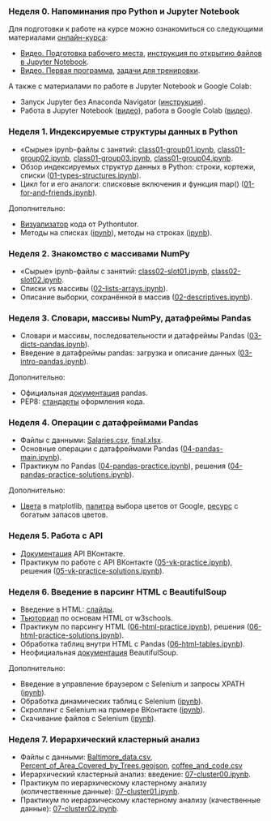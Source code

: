 ### Неделя 0. Напоминания про Python и Jupyter Notebook

Для подготовки к работе на курсе можно ознакомиться со следующими материалами [онлайн-курса](https://edu.hse.ru/course/view.php?id=133389): 

* [Видео. Подготовка рабочего места](https://edu.hse.ru/mod/page/view.php?id=502433),
  [инструкция по открытию файлов в Jupyter Notebook](https://edu.hse.ru/mod/page/view.php?id=502434).
* [Видео. Первая программа](https://edu.hse.ru/mod/page/view.php?id=502436),
  [ задачи для тренировки](https://edu.hse.ru/mod/quiz/view.php?id=502439).

А также с материалами по работе в Jupyter Notebook и Google Colab:

* Запуск Jupyter без Anaconda Navigator ([инструкция](https://www.dropbox.com/scl/fi/4095f565oudw2pq1hatrp/_-Jupyter.pdf?rlkey=6kucyfzj9uuy5ovrjnrkabt5z&dl=0)). 
* Работа в Jupyter Notebook ([видео](https://www.dropbox.com/scl/fi/v3wdgps9wjvrtamo08y66/jupyter-interface.mov?rlkey=xwsut0nxs4hjmdsz8vnnqvxfz&dl=0)), работа в Google Colab ([видео](https://www.dropbox.com/scl/fi/znirgzjrnawtjgta5dvfb/colab-interface.mp4?rlkey=nqbloavs7p3p6swraejl9sskw&dl=0)).

### Неделя 1. Индексируемые структуры данных в Python

* «Сырые» ipynb-файлы с занятий: [class01-group01.ipynb](https://github.com/allatambov/PyPerm24/blob/main/class01-group01.ipynb), [class01-group02.ipynb](https://github.com/allatambov/PyPerm24/blob/main/class01-group02.ipynb), [class01-group03.ipynb](https://github.com/allatambov/PyPerm24/blob/main/class01-group03.ipynb), [class01-group04.ipynb](https://github.com/allatambov/PyPerm24/blob/main/class01-group04.ipynb).
* Обзор индексируемых структур данных в Python: строки, кортежи, списки ([01-types-structures.ipynb](https://github.com/allatambov/PyPerm24/blob/main/01-types-structures.ipynb)).
* Цикл for и его аналоги: списковые включения и функция map()  ([01-for-and-friends.ipynb](https://github.com/allatambov/PyPerm24/blob/main/01-for-and-friends.ipynb)).

Дополнительно:

* [Визуализатор](https://pythontutor.com/visualize.html#mode=edit) кода от Pythontutor.
* Методы на списках ([ipynb](https://github.com/allatambov/PyPerm23/blob/main/lists-methods.ipynb)),
  методы на строках ([ipynb](https://github.com/allatambov/PyPerm23/blob/main/str-methods.ipynb)).

### Неделя 2. Знакомство с массивами NumPy

* «Сырые» ipynb-файлы с занятий: [class02-slot01.ipynb](https://github.com/allatambov/PyPerm24/blob/main/class02-slot01.ipynb), [class02-slot02.ipynb](https://github.com/allatambov/PyPerm24/blob/main/class02-slot02.ipynb).
* Списки vs массивы ([02-lists-arrays.ipynb](https://github.com/allatambov/PyPerm24/blob/main/02-lists-arrays.ipynb)).
* Описание выборки, сохранённой в массив ([02-descriptives.ipynb](https://github.com/allatambov/PyPerm24/blob/main/02-descriptives.ipynb)).

### Неделя 3. Словари, массивы NumPy, датафреймы Pandas

* Словари и массивы, последовательности и датафреймы Pandas ([03-dicts-pandas.ipynb](https://github.com/allatambov/PyPerm24/blob/main/03-dicts-pandas.ipynb)).
* Введение в датафреймы pandas: загрузка и описание данных ([03-intro-pandas.ipynb](https://github.com/allatambov/PyPerm24/blob/main/03-intro-pandas.ipynb)).

Дополнительно:

* Официальная [документация](https://pandas.pydata.org/docs/) pandas.
* PEP8: [стандарты](https://peps.python.org/pep-0008/) оформления кода.

### Неделя 4. Операции с датафреймами Pandas

* Файлы с данными: [Salaries.csv](https://github.com/allatambov/PyPerm24/blob/main/Salaries.csv), [final.xlsx](https://github.com/allatambov/PyPerm24/blob/main/final.xlsx).
* Основные операции с датафреймами Pandas ([04-pandas-main.ipynb](https://github.com/allatambov/PyPerm24/blob/main/04-pandas-main.ipynb)).
* Практикум по Pandas ([04-pandas-practice.ipynb](https://github.com/allatambov/PyPerm24/blob/main/04-pandas-practice.ipynb)), решения ([04-pandas-practice-solutions.ipynb](https://github.com/allatambov/PyPerm24/blob/main/04-pandas-practice-solutions.ipynb)).

Дополнительно:

* [Цвета](https://matplotlib.org/stable/gallery/color/named_colors.html) в matplotlib, [палитра](https://g.co/kgs/qFwddL2) выбора цветов от Google, [ресурс](https://colorscheme.ru/color-names.html) с богатым запасов цветов.

### Неделя 5. Работа с API

* [Документация](https://dev.vk.com/ru/api/api-requests) API ВКонтакте.
* Практикум по работе с API ВКонтакте ([05-vk-practice.ipynb](https://github.com/allatambov/PyPerm24/blob/main/05-vk-practice.ipynb)), решения ([05-vk-practice-solutions.ipynb](https://github.com/allatambov/PyPerm24/blob/main/05-vk-practice-solutions.ipynb)).

### Неделя 6. Введение в парсинг HTML с BeautifulSoup

* Введение в HTML: [слайды](https://github.com/allatambov/PyPerm24/blob/main/Intro_HTML.pdf).
* [Тьюториал](https://www.w3schools.com/html/html_intro.asp) по основам HTML от w3schools.
* Практикум по парсингу HTML ([06-html-practice.ipynb](https://github.com/allatambov/PyPerm24/blob/main/06-html-practice.ipynb)), решения ([06-html-practice-solutions.ipynb](https://github.com/allatambov/PyPerm24/blob/main/06-html-practice-solutions.ipynb)).
* Обработка таблиц внутри HTML с Pandas ([06-html-tables.ipynb](https://github.com/allatambov/PyPerm24/blob/main/06-html-tables.ipynb)).
* Неофициальная [документация](https://www.crummy.com/software/BeautifulSoup/bs4/doc/) BeautifulSoup.

Дополнительно:

* Введение в управление браузером с Selenium и запросы XPATH ([ipynb](https://github.com/allatambov/ICEF24/blob/main/icef-practice06-02-solutions.ipynb)).
* Обработка динамических таблиц с Selenium ([ipynb](https://github.com/allatambov/ICEF24/blob/main/icef-practice07-01_solutions.ipynb)).
* Скроллинг с Selenium на примере ВКонтакте ([ipynb](https://github.com/allatambov/WebScrape24/blob/main/psy-practice06-02-solutions.ipynb)).
* Скачивание файлов с Selenium ([ipynb](https://github.com/allatambov/WebScrape24/blob/main/psy-practice07-02.ipynb)).

### Неделя 7. Иерархический кластерный анализ

* Файлы с данными: [Baltimore_data.csv](https://github.com/allatambov/WebScrape24/blob/main/Baltimore_data.csv), [Percent_of_Area_Covered_by_Trees.geojson](https://github.com/allatambov/WebScrape24/blob/main/Percent_of_Area_Covered_by_Trees.geojson), [coffee_and_code.csv](https://github.com/allatambov/WebScrape24/blob/main/coffee_and_code.csv)
* Иерархический кластерный анализ: введение: [07-cluster00.ipynb](https://github.com/allatambov/WebScrape24/blob/main/07-cluster00.ipynb).
* Практикум по иерархическому кластерному анализу (количественные данные): [07-cluster01.ipynb](https://github.com/allatambov/WebScrape24/blob/main/07-cluster01.ipynb).
* Практикум по иерархическому кластерному анализу (качественные данные): [07-cluster02.ipynb](https://github.com/allatambov/WebScrape24/blob/main/07-cluster02.ipynb).




